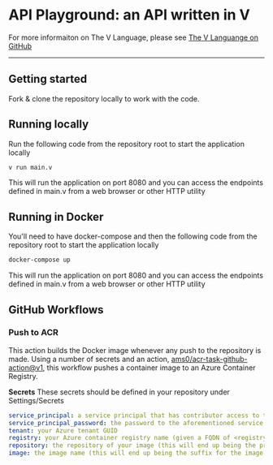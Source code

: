 # API Playground: an API written in V
For more informaiton on The V Language, please see [The V Languange on GitHub](https://github.com/vlang/v)

---

## Getting started
Fork & clone the repository locally to work with the code.


## Running locally
Run the following code from the repository root to start the application locally
```bash
v run main.v
```
This will run the application on port 8080 and you can access the endpoints defined in main.v from a web browser or other HTTP utility


## Running in Docker
You'll need to have docker-compose and then the following code from the repository root to start the application locally 
```bash
docker-compose up
```
This will run the application on port 8080 and you can access the endpoints defined in main.v from a web browser or other HTTP utility


## GitHub Workflows
### Push to ACR
This action builds the Docker image whenever any push to the repository is made. Using a number of secrets and an action, [ams0/acr-task-github-action@v1](https://github.com/ams0/acr-task-github-action), this workflow pushes a container image to an Azure Container Registry.

**Secrets**
These secrets should be defined in your repository under Settings/Secrets
```yml
service_principal: a service principal that has contributor access to the container registry
service_principal_password: the password to the aforementioned service principal
tenant: your Azure tenant GUID
registry: your Azure container registry name (given a FQDN of <registry>.azurecr.io, only <registry> should be supplied)
repository: the repository of your image (this will end up being the prefix for the image stored in Azure container registry)
image: the image name (this will end up being the suffix for the image stored in Azure container registry)
```
